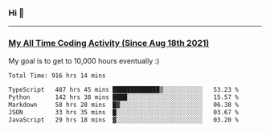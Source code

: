 ### Hi 🙂

---

### <a href="https://wakatime.com/@Eroxl">My All Time Coding Activity (Since Aug 18th 2021)</a>
My goal is to get to 10,000 hours eventually :)
<!--START_SECTION:waka-->

```txt
Total Time: 916 hrs 14 mins

TypeScript   487 hrs 45 mins █████████████▒░░░░░░░░░░░   53.23 %
Python       142 hrs 38 mins ████░░░░░░░░░░░░░░░░░░░░░   15.57 %
Markdown     58 hrs 28 mins  █▓░░░░░░░░░░░░░░░░░░░░░░░   06.38 %
JSON         33 hrs 35 mins  █░░░░░░░░░░░░░░░░░░░░░░░░   03.67 %
JavaScript   29 hrs 18 mins  ▓░░░░░░░░░░░░░░░░░░░░░░░░   03.20 %
```

<!--END_SECTION:waka-->
